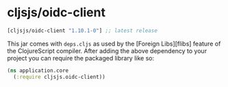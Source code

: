 # cljsjs/oidc-client

```clojure
[cljsjs/oidc-client "1.10.1-0"] ;; latest release
```

This jar comes with `deps.cljs` as used by the [Foreign Libs][flibs] feature
of the ClojureScript compiler. After adding the above dependency to your project
you can require the packaged library like so:

```clojure
(ns application.core
  (:require cljsjs.oidc-client))
```
